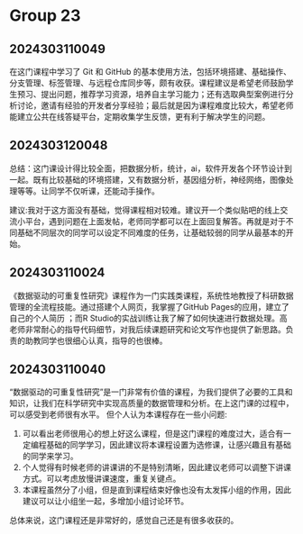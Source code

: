 # Group 23

## 2024303110049

在这门课程中学习了 Git 和 GitHub 的基本使用方法，包括环境搭建、基础操作、分支管理、标签管理、与远程仓库同步等，颇有收获。课程建议是希望老师鼓励学生预习、提出问题，推荐学习资源，培养自主学习能力；还有选取典型案例进行分析讨论，邀请有经验的开发者分享经验；最后就是因为课程难度比较大，希望老师能建立公共在线答疑平台，定期收集学生反馈，更有利于解决学生的问题。

## 2024303120048

总结：这门课设计得比较全面，把数据分析，统计，ai，软件开发各个环节设计到一起。既有比较基础的环境搭建，又有数据分析，基因组分析，神经网络，图像处理等等。让同学不仅听课，还能动手操作。

建议:我对于这方面没有基础，觉得课程相对较难。建议开一个类似贴吧的线上交流小平台，遇到问题在上面发帖，老师同学都可以在上面回复解答。再就是对于不同基础不同层次的同学可以设定不同难度的任务，让基础较弱的同学从最基本的开始。


## 2024303110024 

《数据驱动的可重复性研究》课程作为一门实践类课程，系统性地教授了科研数据管理的全流程技能。通过搭建个人网页，我掌握了GitHub Pages的应用，建立了自己的个人简历 ；而R Studio的实战训练让我了解了如何快速进行数据处理。高老师非常耐心的指导代码细节，对我后续课题研究和论文写作也提供了新思路。负责的助教同学也很细心认真，指导的也很棒。

## 2024303110040

“数据驱动的可重复性研究”是一门非常有价值的课程，为我们提供了必要的工具和知识，让我们在科学研究中实现高质量的数据管理和分析。在上这门课的过程中，可以感受到老师很有水平。
但个人认为本课程存在一些小问题:

1. 可以看出老师很用心的想上好这么课程，但是这门课程的难度过大，适合有一定编程基础的同学学习，因此建议将本课程设置为选修课，让感兴趣且有基础的同学来学习。
2. 个人觉得有时候老师的讲课讲的不是特别清晰，因此建议老师可以调整下讲课方式。可以考虑放慢讲课速度，重复关键点。
3. 本课程虽然分了小组，但是直到课程结束好像也没有太发挥小组的作用，因此建议可以让小组坐一起，多增加小组讨论环节。

总体来说，这门课程还是非常好的，感觉自己还是有很多收获的。

